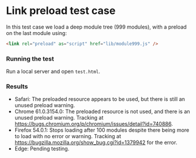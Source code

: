 # Link preload test case

In this test case we load a deep module tree (999 modules), with a preload on the last module using:

```html
<link rel="preload" as="script" href="lib/module999.js" />
```

### Running the test

Run a local server and open `test.html`.

### Results

* Safari: The preloaded resource appears to be used, but there is still an unused preload warning.
* Chrome 61.0.3154.0: The preloaded resource is not used, and there is an unused preload warning. Tracking at https://bugs.chromium.org/p/chromium/issues/detail?id=740886.
* Firefox 54.0.1: Stops loading after 100 modules despite there being more to load with no error or warning. Tracking at https://bugzilla.mozilla.org/show_bug.cgi?id=1379942 for the error.
* Edge: Pending testing.
